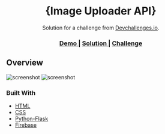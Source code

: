 <!-- Please update value in the {}  -->

<h1 align="center">{Image Uploader API}</h1>

<div align="center">
   Solution for a challenge from  <a href="http://devchallenges.io" target="_blank">Devchallenges.io</a>.
</div>

<div align="center">
  <h3>
    <a href="https://harshithimage.herokuapp.com">
      Demo
    </a>
    <span> | </span>
    <a href="https://{your-url-to-the-solution}">
      Solution
    </a>
    <span> | </span>
    <a href="https://devchallenges.io/challenges/O2iGT9yBd6xZBrOcVirx">
      Challenge
    </a>
  </h3>
</div>



<!-- OVERVIEW -->

## Overview

![screenshot](https://firebasestorage.googleapis.com/v0/b/imageupload-19537.appspot.com/o/images%2F20220112-221835?alt=media)
![screenshot](https://firebasestorage.googleapis.com/v0/b/imageupload-19537.appspot.com/o/images%2F20220112-221907?alt=media)




### Built With

<!-- This section should list any major frameworks that you built your project using. Here are a few examples.-->

- [HTML](https://developer.mozilla.org/en-US/docs/Web/HTML)
- [CSS](https://developer.mozilla.org/en-US/docs/Web/CSS)
- [Python-Flask](https://flask.palletsprojects.com/en/2.0.x/)
- [Firebase](https://firebase.google.com/)
